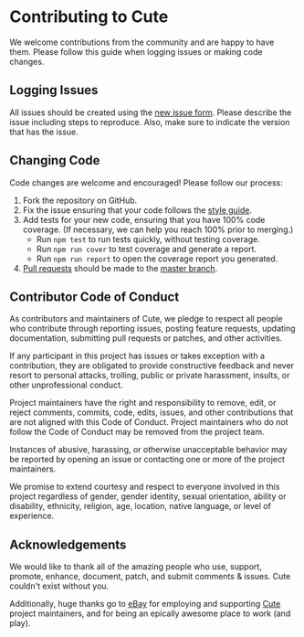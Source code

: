 # Contributing to Cute

We welcome contributions from the community and are happy to have them.
Please follow this guide when logging issues or making code changes.

## Logging Issues

All issues should be created using the
[new issue form](https://github.com/lighterio/cute/issues/new).
Please describe the issue including steps to reproduce. Also, make sure
to indicate the version that has the issue.

## Changing Code

Code changes are welcome and encouraged! Please follow our process:

1. Fork the repository on GitHub.
2. Fix the issue ensuring that your code follows the
   [style guide](http://lighter.io/style-guide).
3. Add tests for your new code, ensuring that you have 100% code coverage.
   (If necessary, we can help you reach 100% prior to merging.)
   * Run `npm test` to run tests quickly, without testing coverage.
   * Run `npm run cover` to test coverage and generate a report.
   * Run `npm run report` to open the coverage report you generated.
4. [Pull requests](http://help.github.com/send-pull-requests/) should be made
   to the [master branch](https://github.com/lighterio/cute/tree/master).

## Contributor Code of Conduct

As contributors and maintainers of Cute, we pledge to respect all
people who contribute through reporting issues, posting feature requests,
updating documentation, submitting pull requests or patches, and other
activities.

If any participant in this project has issues or takes exception with a
contribution, they are obligated to provide constructive feedback and never
resort to personal attacks, trolling, public or private harassment, insults, or
other unprofessional conduct.

Project maintainers have the right and responsibility to remove, edit, or
reject comments, commits, code, edits, issues, and other contributions
that are not aligned with this Code of Conduct. Project maintainers who do
not follow the Code of Conduct may be removed from the project team.

Instances of abusive, harassing, or otherwise unacceptable behavior may be
reported by opening an issue or contacting one or more of the project
maintainers.

We promise to extend courtesy and respect to everyone involved in this project
regardless of gender, gender identity, sexual orientation, ability or
disability, ethnicity, religion, age, location, native language, or level of
experience.

## Acknowledgements

We would like to thank all of the amazing people who use, support,
promote, enhance, document, patch, and submit comments & issues.
Cute couldn't exist without you.

Additionally, huge thanks go to [eBay](http://rover.ebay.com/rover/1/711-53200-19255-0/1?icep_ff3=9&pub=5575137484&toolid=10001&campid=5337778482&icep_uq=node.js&icep_sortBy=12&ipn=psmain&icep_vectorid=229466&kwid=902099&mtid=824&kw=lg) for employing
and supporting [Cute](http://lighter.io/cute) project maintainers,
and for being an epically awesome place to work (and play).
